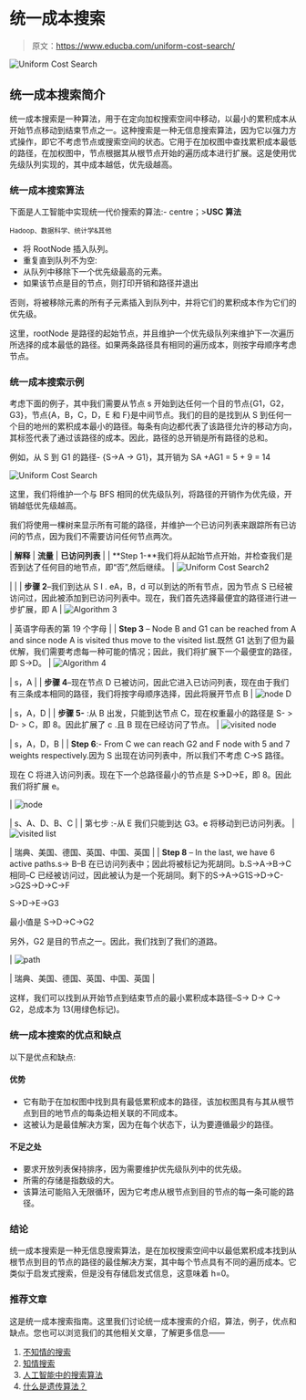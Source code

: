 # 统一成本搜索

> 原文：<https://www.educba.com/uniform-cost-search/>

![Uniform Cost Search](img/e9c7e50c4200a3cee85f7558542eb20f.png)



## 统一成本搜索简介

统一成本搜索是一种算法，用于在定向加权搜索空间中移动，以最小的累积成本从开始节点移动到结束节点之一。这种搜索是一种无信息搜索算法，因为它以强力方式操作，即它不考虑节点或搜索空间的状态。它用于在加权图中查找累积成本最低的路径，在加权图中，节点根据其从根节点开始的遍历成本进行扩展。这是使用优先级队列实现的，其中成本越低，优先级越高。

### 统一成本搜索算法

下面是人工智能中实现统一代价搜索的算法:-
centre；>**USC 算法**

<small>Hadoop、数据科学、统计学&其他</small>

*   将 RootNode 插入队列。
*   重复直到队列不为空:
*   从队列中移除下一个优先级最高的元素。
*   如果该节点是目的节点，则打印开销和路径并退出

否则，将被移除元素的所有子元素插入到队列中，并将它们的累积成本作为它们的优先级。

这里，rootNode 是路径的起始节点，并且维护一个优先级队列来维护下一次遍历所选择的成本最低的路径。如果两条路径具有相同的遍历成本，则按字母顺序考虑节点。

### 统一成本搜索示例

考虑下面的例子，其中我们需要从节点 s 开始到达任何一个目的节点{G1，G2，G3}，节点{A，B，C，D，E 和 F}是中间节点。我们的目的是找到从 S 到任何一个目的地州的累积成本最小的路径。每条有向边都代表了该路径允许的移动方向，其标签代表了通过该路径的成本。因此，路径的总开销是所有路径的总和。

例如，从 S 到 G1 的路径- {S->A -> G1}，其开销为 SA +AG1 = 5 + 9 = 14

![Uniform Cost Search](img/2d5371675ec4d98617bb54f9988dced4.png)



这里，我们将维护一个与 BFS 相同的优先级队列，将路径的开销作为优先级，开销越低优先级越高。

我们将使用一棵树来显示所有可能的路径，并维护一个已访问列表来跟踪所有已访问的节点，因为我们不需要访问任何节点两次。

| **解释** | **流量** | **已访问列表** |
| **Step 1-**我们将从起始节点开始，并检查我们是否到达了任何目的地节点，即“否”,然后继续。 | ![Uniform Cost Search2](img/ddbf52da6c892b41c09ad9f6f98338d4.png)



 |  |
| **步骤 2**–我们到达从 S I . eA，B，d 可以到达的所有节点，因为节点 S 已经被访问过，因此被添加到已访问列表中。现在，我们首先选择最便宜的路径进行进一步扩展，即 A | ![Algorithm 3](img/2aff4b5d931652d53c49acf127011e3e.png)



 | 英语字母表的第 19 个字母 |
| **Step 3** – Node B and G1 can be reached from A and since node A is visited thus move to the visited list.既然 G1 达到了但为最优解，我们需要考虑每一种可能的情况；因此，我们将扩展下一个最便宜的路径，即 S->D。 | ![Algorithm 4](img/1a0c9b503d34ca058b8dba140e4fd7f9.png)



 | s，A |
| **步骤 4**–现在节点 D 已被访问，因此它进入已访问列表，现在由于我们有三条成本相同的路径，我们将按字母顺序选择，因此将展开节点 B | ![node D](img/d168f024e6ac49e62e9bf0bc79a60fbd.png)



 | s，A，D |
| **步骤 5-** :从 B 出发，只能到达节点 C，现在权重最小的路径是 S- > D- > C，即 8。因此扩展了 c .且 B 现在已经访问了节点。 | ![visited node](img/37029764e59c8b7d6c8f6d35eb304f91.png)



 | s，A，D，B |
| **Step 6**:- From C we can reach G2 and F node with 5 and 7 weights respectively.因为 S 出现在访问列表中，所以我们不考虑 C->S 路径。

现在 C 将进入访问列表。现在下一个总路径最小的节点是 S->D->E，即 8。因此我们将扩展 e。

 | ![node](img/4a6613ac060832da93ef8e491a52a434.png)



 | s、A、D、B、C |
| 第七步 :-从 E 我们只能到达 G3。e 将移动到已访问列表。 | ![visited list](img/d9296dbb986e2f8f14f84eae75ccb018.png)



 | 瑞典、美国、德国、英国、中国、英国 |
| **Step 8** – In the last, we have 6 active paths.s-> B–B 在已访问列表中；因此将被标记为死胡同。b.S->A->B->C 相同–C 已经被访问过，因此被认为是一个死胡同。剩下的S->A->G1S->D->C->G2S->D->C->F

S->D->E->G3

最小值是 S->D->C->G2

另外，G2 是目的节点之一。因此，我们找到了我们的道路。

 | ![path](img/c8f80dd45e2e567c60c82e52ecd2a861.png)



 | 瑞典、美国、德国、英国、中国、英国 |

这样，我们可以找到从开始节点到结束节点的最小累积成本路径–S-> D-> C-> G2，总成本为 13(用绿色标记)。

### 统一成本搜索的优点和缺点

以下是优点和缺点:

#### 优势

*   它有助于在加权图中找到具有最低累积成本的路径，该加权图具有与其从根节点到目的地节点的每条边相关联的不同成本。
*   这被认为是最佳解决方案，因为在每个状态下，认为要遵循最少的路径。

#### 不足之处

*   要求开放列表保持排序，因为需要维护优先级队列中的优先级。
*   所需的存储是指数级的大。
*   该算法可能陷入无限循环，因为它考虑从根节点到目的节点的每一条可能的路径。

### 结论

统一成本搜索是一种无信息搜索算法，是在加权搜索空间中以最低累积成本找到从根节点到目的节点的路径的最佳解决方案，其中每个节点具有不同的遍历成本。它类似于启发式搜索，但是没有存储启发式信息，这意味着 h=0。

### 推荐文章

这是统一成本搜索指南。这里我们讨论统一成本搜索的介绍，算法，例子，优点和缺点。您也可以浏览我们的其他相关文章，了解更多信息——

1.  [不知情的搜索](https://www.educba.com/uninformed-search/)
2.  [知情搜索](https://www.educba.com/informed-search/)
3.  [人工智能中的搜索算法](https://www.educba.com/search-algorithms-in-ai/)
4.  [什么是遗传算法？](https://www.educba.com/what-is-genetic-algorithm/)





